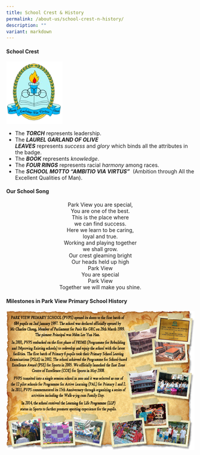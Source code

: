 ```yaml
---
title: School Crest & History
permalink: /about-us/school-crest-n-history/
description: ""
variant: markdown
---
```

<h4> School Crest</h4>

<img src="/images/logo1.png" style="width:30%">

*   The&nbsp;**_TORCH_**&nbsp;represents leadership.
*   The&nbsp;**_LAUREL GARLAND OF OLIVE LEAVES_**&nbsp;represents&nbsp;_success_&nbsp;and&nbsp;_glory_&nbsp;which binds all the attributes in the badge.   
*   The&nbsp;**_BOOK_**&nbsp;represents&nbsp;_knowledge_.   
*   The&nbsp;**_FOUR RINGS_**&nbsp;represents racial&nbsp;_harmony_&nbsp;among races.   
*   The&nbsp;**_SCHOOL MOTTO “AMBITIO VIA VIRTUS”_**&nbsp; (Ambition&nbsp;through All the Excellent Qualities of Man).

<h4> Our School Song</h4>
<p align="center">Park View you are special,<br>
You are one of the best.<br>
This is the place where<br>
we can find success.<br>
Here we learn to be caring,<br>
loyal and true.<br>
Working and playing together<br>
we shall grow.<br>
Our crest gleaming bright<br>
Our heads held up high<br>
Park View<br>
You are special<br>
Park View<br>
Together we will make you shine.</p>

<h4>Milestones in Park View Primary School History</h4>

![](/images/School%20History%20Picture%20Collage%20v6%20resized.png)